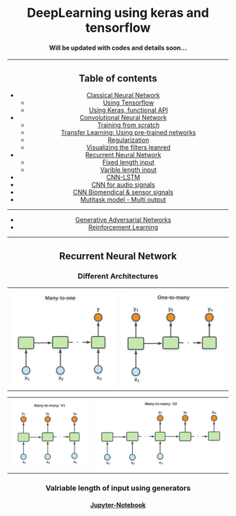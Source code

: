 # DeepLearning using keras and tensorflow
#### Will be updated with codes and details soon...

-----
## Table of contents
- [Classical Neural Network](#)
    - [Using Tensorflow](#)
    - [Using Keras, functional API](#)
- [Convolutional Neural Network](#)
    - [Training from scratch](#)
    - [Transfer Learning: Using pre-trained networks](#)
    - [Regularization](#)
    - [Visualizing the filters leanred](#)
- [Recurrent Neural Network](#)
    - [Fixed length input](#)
    - [Varible length input](#valriable-length-of-input-using-generators)
- [CNN-LSTM](#)
- [CNN for audio signals](#)
- [CNN Biomendical & sensor signals](#)
- [Mutitask model - Multi output](#)
---
- [Generative Adversarial Networks](#)
- [Reinforcement Learning](#)
-----



## Recurrent Neural Network
### Different Architectures
<body style="text-align:center;">
<table align="center">
<tr><td>
<img src="https://raw.githubusercontent.com/Nikeshbajaj/DeepLearning_TensorflowKeras/master/img/RNN_many2one.png" width="300" />
</td>
<td>
<img src="https://raw.githubusercontent.com/Nikeshbajaj/DeepLearning_TensorflowKeras/master/img/RNN_one2many.png" width="300" />
</td>
</tr>
</table>
<table align="center">
<tr><td>
<img src="https://raw.githubusercontent.com/Nikeshbajaj/DeepLearning_TensorflowKeras/master/img/RNN_many2manyV1.png" width="300"/>
</td>
<td>
<img src="https://raw.githubusercontent.com/Nikeshbajaj/DeepLearning_TensorflowKeras/master/img/RNN_many2manyV2.png" width="500"/>
</td>
</tr>
</table>
</body>


###  Valriable length of input using generators
#### [Jupyter-Notebook](https://github.com/Nikeshbajaj/DeepLearning_TensorflowKeras/blob/master/RNN_Different_Architectures.ipynb/)

<kbd></kbd>
